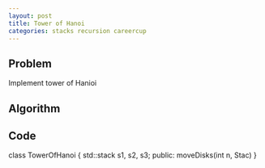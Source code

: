 ```yaml
---
layout: post
title: Tower of Hanoi
categories: stacks recursion careercup
---
```


## Problem

Implement tower of Hanioi

## Algorithm

## Code

class TowerOfHanoi {
	std::stack<int> s1, s2, s3;
	public:
	moveDisks(int n, Stac)
}